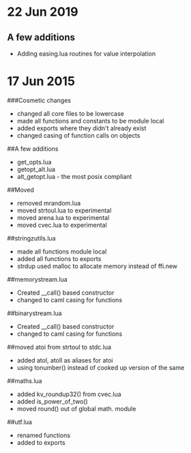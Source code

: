 22 Jun 2019
===========
## A few additions
* Adding easing.lua routines for value interpolation

17 Jun 2015
===========
###Cosmetic changes
* changed all core files to be lowercase
* made all functions and constants to be module local
* added exports where they didn't already exist
* changed casing of function calls on objects

##A few additions
* get_opts.lua
* getopt_alt.lua
* alt_getopt.lua - the most posix compliant

##Moved
* removed mrandom.lua
* moved strtoul.lua to experimental
* moved arena.lua to experimental
* moved cvec.lua to experimental

##stringzutils.lua 
* made all functions module local
* added all functions to exports
* strdup used malloc to allocate memory instead of ffi.new


##memorystream.lua
* Created __call() based constructor
* changed to caml casing for functions

##binarystream.lua
* Created __call() based constructor
* changed to caml casing for functions

##moved atoi from strtoul to stdc.lua
* added atol, atoll as aliases for atoi
* using tonumber() instead of cooked up version of the same

##maths.lua
* added kv_roundup32() from cvec.lua
* added is_power_of_two()
* moved round() out of global math. module

##utf.lua
* renamed functions
* added to exports